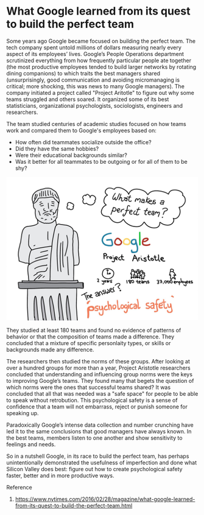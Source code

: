 # What Google learned from its quest to build the perfect team

Some years ago Google became focused on building the perfect team. The tech company spent untold millions of dollars measuring nearly every aspect of its employees’ lives. Google’s People Operations department scrutinized everything from how frequently particular people ate together (the most productive employees tended to build larger networks by rotating dining companions) to which traits the best managers shared (unsurprisingly, good communication and avoiding micromanaging is critical; more shocking, this was news to many Google managers). The company initiated a project called "Project Aritotle" to figure out why some teams struggled and others soared. It organized some of its best statisticians, organizational psychologists, sociologists, engineers and researchers.

The team studied centuries of academic studies focused on how teams work and compared them to Google's employees based on:
 * How often did teammates socialize outside the office?
 * Did they have the same hobbies?
 * Were their educational backgrounds similar?
 * Was it better for all teammates to be outgoing or for all of them to be shy?

![team](images/google-team.jpeg)

 They studied at least 180 teams and found no evidence of patterns of behavior or that the composition of teams made a difference. They concluded that a mixture of specific personlaity types, or skills or backgrounds made any difference.

 The researchers then studied the norms of these groups. After looking at over a hundred groups for more than a year, Project Aristotle researchers concluded that understanding and influencing group norms were the keys to improving Google’s teams. They found many that begets the question of which norms were the ones that successful teams shared? It was concluded that all that was needed was  a "safe space" for people to be able to speak without retrobution. This psychological safety is a sense of confidence that a team will not embarrass, reject or punish someone for speaking up.

 Paradoxically Google’s intense data collection and number crunching have led it to the same conclusions that good managers have always known. In the best teams, members listen to one another and show sensitivity to feelings and needs.

 So in a nutshell Google, in its race to build the perfect team, has perhaps unintentionally demonstrated the usefulness of imperfection and done what Silicon Valley does best: figure out how to create psychological safety faster, better and in more productive ways.


 Reference

 1. https://www.nytimes.com/2016/02/28/magazine/what-google-learned-from-its-quest-to-build-the-perfect-team.html

